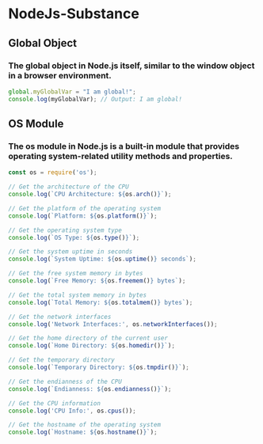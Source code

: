 # NodeJs-Substance

## Global Object
### The global object in Node.js itself, similar to the window object in a browser environment.
```javascript
global.myGlobalVar = "I am global!";
console.log(myGlobalVar); // Output: I am global!
```

## OS Module
### The os module in Node.js is a built-in module that provides operating system-related utility methods and properties.
```javascript
const os = require('os');

// Get the architecture of the CPU
console.log(`CPU Architecture: ${os.arch()}`);

// Get the platform of the operating system
console.log(`Platform: ${os.platform()}`);

// Get the operating system type
console.log(`OS Type: ${os.type()}`);

// Get the system uptime in seconds
console.log(`System Uptime: ${os.uptime()} seconds`);

// Get the free system memory in bytes
console.log(`Free Memory: ${os.freemem()} bytes`);

// Get the total system memory in bytes
console.log(`Total Memory: ${os.totalmem()} bytes`);

// Get the network interfaces
console.log('Network Interfaces:', os.networkInterfaces());

// Get the home directory of the current user
console.log(`Home Directory: ${os.homedir()}`);

// Get the temporary directory
console.log(`Temporary Directory: ${os.tmpdir()}`);

// Get the endianness of the CPU
console.log(`Endianness: ${os.endianness()}`);

// Get the CPU information
console.log('CPU Info:', os.cpus());

// Get the hostname of the operating system
console.log(`Hostname: ${os.hostname()}`);
```